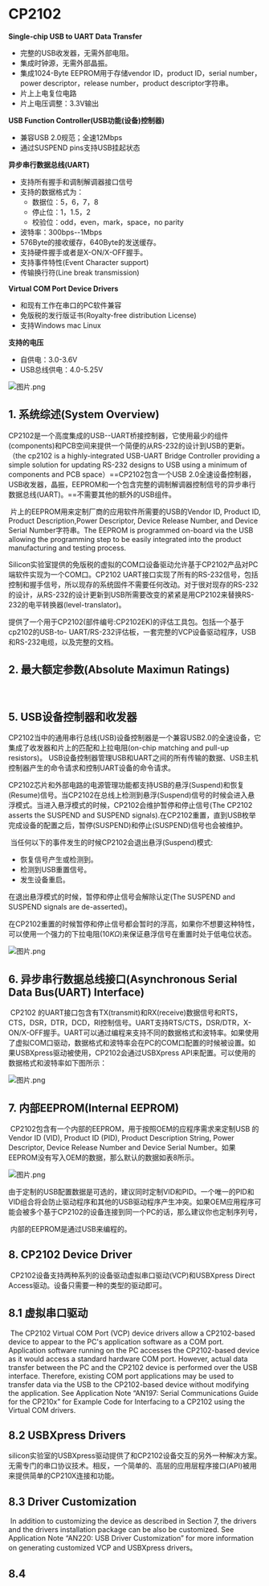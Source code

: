 # CP2102

**Single-chip USB to UART Data Transfer**

- 完整的USB收发器，无需外部电阻。
- 集成时钟源，无需外部晶振。
- 集成1024-Byte EEPROM用于存储vendor ID，product ID，serial number，power descriptor，release number，product descriptor字符串。
- 片上上电复位电路
- 片上电压调整：3.3V输出



**USB Function Controller(USB功能(设备)控制器)**

- 兼容USB 2.0规范；全速12Mbps
- 通过SUSPEND pins支持USB挂起状态



**异步串行数据总线(UART)**

- 支持所有握手和调制解调器接口信号
- 支持的数据格式为：
  - 数据位：5，6，7，8
  - 停止位：1，1.5，2
  - 校验位：odd，even，mark，space，no parity
- 波特率：300bps--1Mbps
- 576Byte的接收缓存，640Byte的发送缓存。
- 支持硬件握手或者是X-ON/X-OFF握手。
- 支持事件特性(Event Character support)
- 传输换行符(Line break transmission)



**Virtual COM Port Device Drivers**

- 和现有工作在串口的PC软件兼容
- 免版税的发行版证书(Royalty-free distribution License)
- 支持Windows mac Linux



**支持的电压**

- 自供电：3.0-3.6V
- USB总线供电：4.0-5.25V



![图片.png](https://upload-images.jianshu.io/upload_images/6128001-8cf14e68439059b0.png?imageMogr2/auto-orient/strip%7CimageView2/2/w/1240)





## 1. 系统综述(System Overview)

​	CP2102是一个高度集成的USB--UART桥接控制器，它使用最少的组件(components)和PCB空间来提供一个简便的从RS-232的设计到USB的更新。（the cp2102 is a highly-integrated USB-UART Bridge Controller providing a simple solution for updating RS-232 designs to USB using a minimum of components and PCB space）==CP2102包含一个USB 2.0全速设备控制器，USB收发器，晶振，EEPROM和一个包含完整的调制解调器控制信号的异步串行数据总线(UART)。==不需要其他的额外的USB组件。

​	片上的EEPROM用来定制厂商的应用软件所需要的USB的Vendor ID, Product ID, Product Description,Power Descriptor, Device Release Number, and Device Serial Number字符串。The EEPROM is programmed on-board via the USB allowing the programming step to be easily integrated into the product manufacturing and testing process.

​	Silicon实验室提供的免版税的虚拟的COM口设备驱动允许基于CP2102产品对PC端软件实现为一个COM口。CP2102 UART接口实现了所有的RS-232信号，包括控制和握手信号，所以现存的系统固件不需要任何改动。对于很对现存的RS-232的设计，从RS-232的设计更新到USB所需要改变的紧紧是用CP2102来替换RS-232的电平转换器(level-translator)。

​	提供了一个用于CP2102(部件编号:CP2102EK)的评估工具包。包括一个基于cp2102的USB-to- UART/RS-232评估板，一套完整的VCP设备驱动程序，USB和RS-232电缆，以及完整的文档。



## 2. 最大额定参数(Absolute Maximun Ratings)

​	



## 5. USB设备控制器和收发器

​	CP2102当中的通用串行总线(USB)设备控制器是一个兼容USB2.0的全速设备，它集成了收发器和片上的匹配和上拉电阻(on-chip matching and pull-up resistors)。 USB设备控制器管理USB和UART之间的所有传输的数据、USB主机控制器产生的命令请求和控制UART设备的命令请求。

​	CP2102芯片和外部电路的电源管理功能都支持USB的悬浮(Suspend)和恢复(Resume)信号。当CP2102在总线上检测到悬浮(Suspend)信号的时候会进入悬浮模式。当进入悬浮模式的时候，CP2102会维护暂停和停止信号(The CP2102 asserts the SUSPEND and SUSPEND signals).在CP2102重置，直到USB枚举完成设备的配置之后，暂停(SUSPEND)和停止(SUSPEND)信号也会被维护。

​	当任何以下的事件发生的时候CP2102会退出悬浮(Suspend)模式:

- 恢复信号产生或检测到。
- 检测到USB重置信号。
- 发生设备重启。

在退出悬浮模式的时候，暂停和停止信号会解除认定(The SUSPEND and SUSPEND signals are de-asserted)。

在CP2102重置的时候暂停和停止信号都会暂时的浮高，如果你不想要这种特性，可以使用一个强力的下拉电阻(10$K\Omega$)来保证悬浮信号在重置时处于低电位状态。

![图片.png](https://upload-images.jianshu.io/upload_images/6128001-773fb0cbfb971059.png?imageMogr2/auto-orient/strip%7CimageView2/2/w/1240)

## 6. 异步串行数据总线接口(Asynchronous Serial Data Bus(UART) Interface)

​	CP2102 的UART接口包含有TX(transmit)和RX(receive)数据信号和RTS，CTS，DSR，DTR，DCD，RI控制信号。UART支持RTS/CTS，DSR/DTR，X-ON/X-OFF握手。UART可以通过编程来支持不同的数据格式和波特率。如果使用了虚拟COM口驱动，数据格式和波特率会在PC的COM口配置的时候被设置。如果USBXpress驱动被使用，CP2102会通过USBXpress API来配置。可以使用的数据格式和波特率如下图所示：

![图片.png](https://upload-images.jianshu.io/upload_images/6128001-30bae2f92534ab77.png?imageMogr2/auto-orient/strip%7CimageView2/2/w/1240)



## 7. 内部EEPROM(Internal EEPROM)

​	CP2102包含有一个内部的EEPROM，用于按照OEM的应程序需求来定制USB 的Vendor ID (VID), Product ID (PID), Product Description String, Power Descriptor, Device Release Number and Device Serial Number。如果EEPROM没有写入OEM的数据，那么默认的数据如表8所示。

![图片.png](https://upload-images.jianshu.io/upload_images/6128001-58c9bf58b5100dd2.png?imageMogr2/auto-orient/strip%7CimageView2/2/w/1240)

​	由于定制的USB配置数据是可选的，建议同时定制VID和PID。一个唯一的PID和VID组合将会防止驱动程序和其他的USB驱动程序产生冲突。如果OEM应用程序可能会被多个基于CP2102的设备连接到同一个PC的话，那么建议你也定制序列号，

​	内部的EEPROM是通过USB来编程的。



## 8. CP2102 Device Driver

​	CP2102设备支持两种系列的设备驱动虚拟串口驱动(VCP)和USBXpress Direct Access驱动。设备只需要一种的类型的驱动即可。



## 8.1 虚拟串口驱动

​	The CP2102 Virtual COM Port (VCP) device drivers allow a CP2102-based device to appear to the PC's application software as a COM port. Application software running on the PC accesses the CP2102-based device as it would access a standard hardware COM port. However, actual data transfer between the PC and the CP2102 device is performed over the USB interface. Therefore, existing COM port applications may be used to transfer data via the USB to the CP2102-based device without modifying the application. See Application Note “AN197: Serial Communications Guide for the CP210x” for Example Code for Interfacing to a CP2102 using the Virtual COM drivers.



## 8.2 USBXpress Drivers

silicon实验室的USBXpress驱动提供了和CP2102设备交互的另外一种解决方案。无需专门的串口协议技术。相反，一个简单的、高层的应用层程序接口(API)被用来提供简单的CP210X连接和功能。





## 8.3 Driver Customization

​	In addition to customizing the device as described in Section 7, the drivers and the drivers installation package can be also be customized. See Application Note “AN220: USB Driver Customization” for more information on generating customized VCP and USBXpress drivers。



## 8.4 